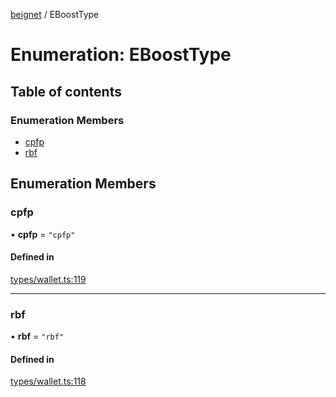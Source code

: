 [beignet](../README.md) / EBoostType

# Enumeration: EBoostType

## Table of contents

### Enumeration Members

- [cpfp](EBoostType.md#cpfp)
- [rbf](EBoostType.md#rbf)

## Enumeration Members

### cpfp

• **cpfp** = ``"cpfp"``

#### Defined in

[types/wallet.ts:119](https://github.com/synonymdev/beignet/blob/0e5dd24/src/types/wallet.ts#L119)

___

### rbf

• **rbf** = ``"rbf"``

#### Defined in

[types/wallet.ts:118](https://github.com/synonymdev/beignet/blob/0e5dd24/src/types/wallet.ts#L118)
